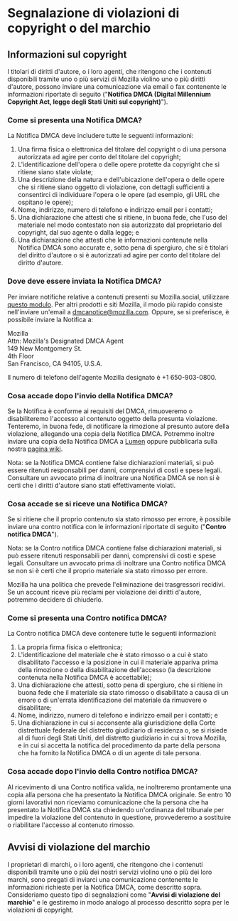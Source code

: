 ﻿# Segnalazione di violazioni di copyright o del marchio

## Informazioni sul copyright

I titolari di diritti d'autore, o i loro agenti, che ritengono che i contenuti disponibili tramite uno o più servizi di Mozilla violino uno o più diritti d'autore, possono inviare una comunicazione via email o fax contenente le informazioni riportate di seguito ("**Notifica DMCA (Digital Millennium Copyright Act, legge degli Stati Uniti sul copyright)**").

### Come si presenta una Notifica DMCA?

La Notifica DMCA deve includere tutte le seguenti informazioni:

1. Una firma fisica o elettronica del titolare del copyright o di una persona autorizzata ad agire per conto del titolare del copyright;
2. L'identificazione dell'opera o delle opere protette da copyright che si ritiene siano state violate;
3. Una descrizione della natura e dell'ubicazione dell'opera o delle opere che si ritiene siano oggetto di violazione, con dettagli sufficienti a consentirci di individuare l'opera o le opere (ad esempio, gli URL che ospitano le opere);
4. Nome, indirizzo, numero di telefono e indirizzo email per i contatti;
5. Una dichiarazione che attesti che si ritiene, in buona fede, che l'uso del materiale nel modo contestato non sia autorizzato dal proprietario del copyright, dal suo agente o dalla legge; e
6. Una dichiarazione che attesti che le informazioni contenute nella Notifica DMCA sono accurate e, sotto pena di spergiuro, che si è titolari del diritto d'autore o si è autorizzati ad agire per conto del titolare del diritto d'autore.

### Dove deve essere inviata la Notifica DMCA?

Per inviare notifiche relative a contenuti presenti su Mozilla.social, utilizzare [questo modulo](https://reports.mozilla.social/infringement-form). Per altri prodotti e siti Mozilla, il modo più rapido consiste nell'inviare un'email a [dmcanotice@mozilla.com](mailto:dmcanotice@mozilla.com). Oppure, se si preferisce, è possibile inviare la Notifica a:

Mozilla  
Attn: Mozilla's Designated DMCA Agent  
149 New Montgomery St.  
4th Floor  
San Francisco, CA 94105, U.S.A.  

Il numero di telefono dell'agente Mozilla designato è +1 650-903-0800.

### Cosa accade dopo l'invio della Notifica DMCA?

Se la Notifica è conforme ai requisiti del DMCA, rimuoveremo o disabiliteremo l'accesso al contenuto oggetto della presunta violazione. Tenteremo, in buona fede, di notificare la rimozione al presunto autore della violazione, allegando una copia della Notifica DMCA. Potremmo inoltre inviare una copia della Notifica DMCA a [Lumen](https://lumendatabase.org/) oppure pubblicarla sulla nostra [pagina wiki](https://wiki.mozilla.org/Legal/Infringement_Notices).

Nota: se la Notifica DMCA contiene false dichiarazioni materiali, si può essere ritenuti responsabili per danni, comprensivi di costi e spese legali.  Consultare un avvocato prima di inoltrare una Notifica DMCA se non si è certi che i diritti d'autore siano stati effettivamente violati.

### Cosa accade se si riceve una Notifica DMCA?

Se si ritiene che il proprio contenuto sia stato rimosso per errore, è possibile inviare una contro notifica con le informazioni riportate di seguito ("**Contro notifica DMCA**").

Nota: se la Contro notifica DMCA contiene false dichiarazioni materiali, si può essere ritenuti responsabili per danni, comprensivi di costi e spese legali. Consultare un avvocato prima di inoltrare una Contro notifica DMCA se non si è certi che il proprio materiale sia stato rimosso per errore.

Mozilla ha una politica che prevede l'eliminazione dei trasgressori recidivi. Se un account riceve più reclami per violazione dei diritti d'autore, potremmo decidere di chiuderlo.

### Come si presenta una Contro notifica DMCA?

La Contro notifica DMCA deve contenere tutte le seguenti informazioni:

1. La propria firma fisica o elettronica;
2. L'identificazione del materiale che è stato rimosso o a cui è stato disabilitato l'accesso e la posizione in cui il materiale appariva prima della rimozione o della disabilitazione dell'accesso (la descrizione contenuta nella Notifica DMCA è accettabile);
3. Una dichiarazione che attesti, sotto pena di spergiuro, che si ritiene in buona fede che il materiale sia stato rimosso o disabilitato a causa di un errore o di un'errata identificazione del materiale da rimuovere o disabilitare;
4. Nome, indirizzo, numero di telefono e indirizzo email per i contatti; e
5. Una dichiarazione in cui si acconsente alla giurisdizione della Corte distrettuale federale del distretto giudiziario di residenza o, se si risiede al di fuori degli Stati Uniti, del distretto giudiziario in cui si trova Mozilla, e in cui si accetta la notifica del procedimento da parte della persona che ha fornito la Notifica DMCA o di un agente di tale persona.

### Cosa accade dopo l'invio della Contro notifica DMCA?

Al ricevimento di una Contro notifica valida, ne inoltreremo prontamente una copia alla persona che ha presentato la Notifica DMCA originale. Se entro 10 giorni lavorativi non riceviamo comunicazione che la persona che ha presentato la Notifica DMCA sta chiedendo un'ordinanza del tribunale per impedire la violazione del contenuto in questione, provvederemo a sostituire o riabilitare l'accesso al contenuto rimosso.

## Avvisi di violazione del marchio

I proprietari di marchi, o i loro agenti, che ritengono che i contenuti disponibili tramite uno o più dei nostri servizi violino uno o più dei loro marchi, sono pregati di inviarci una comunicazione contenente le informazioni richieste per la Notifica DMCA, come descritto sopra. Consideriamo questo tipo di segnalazioni come "**Avvisi di violazione del marchio**" e le gestiremo in modo analogo al processo descritto sopra per le violazioni di copyright.

